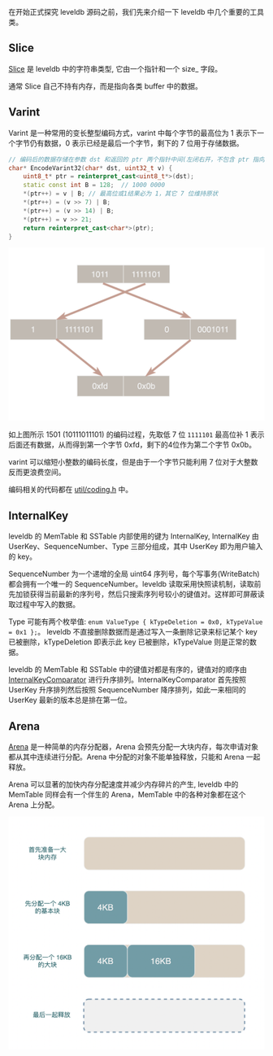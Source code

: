 在开始正式探究 leveldb 源码之前，我们先来介绍一下 leveldb 中几个重要的工具类。

## Slice

[Slice](../include/leveldb/slice.h) 是 leveldb 中的字符串类型, 它由一个指针和一个 size_ 字段。

通常 Slice 自己不持有内存，而是指向各类 buffer 中的数据。

## Varint

Varint 是一种常用的变长整型编码方式，varint 中每个字节的最高位为 1 表示下一个字节仍有数据，0 表示已经是最后一个字节，剩下的 7 位用于存储数据。

```cpp
// 编码后的数据存储在参数 dst 和返回的 ptr 两个指针中间(左闭右开，不包含 ptr 指向的字节)
char* EncodeVarint32(char* dst, uint32_t v) {
    uint8_t* ptr = reinterpret_cast<uint8_t*>(dst);
    static const int B = 128;  // 1000 0000
    *(ptr++) = v | B; // 最高位或1结果必为 1，其它 7 位维持原状
    *(ptr++) = (v >> 7) | B;
    *(ptr++) = (v >> 14) | B;
    *(ptr++) = v >> 21;
    return reinterpret_cast<char*>(ptr); 
}
```

![](img003.png)

如上图所示 1501 (10111011101) 的编码过程，先取低 7 位 `1111101` 最高位补 1 表示后面还有数据，从而得到第一个字节 0xfd，剩下的4位作为第二个字节 0x0b。

varint 可以缩短小整数的编码长度，但是由于一个字节只能利用 7 位对于大整数反而更浪费空间。

编码相关的代码都在 [util/coding.h](../util/coding.h) 中。

## InternalKey

leveldb 的 MemTable 和 SSTable 内部使用的键为 InternalKey, InternalKey 由 UserKey、SequenceNumber、Type 三部分组成，其中 UserKey 即为用户输入的 key。

SequenceNumber 为一个递增的全局 uint64 序列号，每个写事务(WriteBatch) 都会拥有一个唯一的 SequenceNumber。leveldb 读取采用快照读机制，读取前先加锁获得当前最新的序列号，然后只搜索序列号较小的键值对。这样即可屏蔽读取过程中写入的数据。

Type 可能有两个枚举值: `enum ValueType { kTypeDeletion = 0x0, kTypeValue = 0x1 };`。 leveldb 不直接删除数据而是通过写入一条删除记录来标记某个 key 已被删除，kTypeDeletion 即表示此 key 已被删除，kTypeValue 则是正常的数据。 

leveldb 的 MemTable 和 SSTable 中的键值对都是有序的，键值对的顺序由 [InternalKeyComparator](../db/dbformat.h) 进行升序排列。InternalKeyComparator 首先按照 UserKey 升序排列然后按照 SequenceNumber 降序排列，如此一来相同的 UserKey 最新的版本总是排在第一位。

## Arena

[Arena](../util/arena.h) 是一种简单的内存分配器，Arena 会预先分配一大块内存，每次申请对象都从其中连续进行分配。Arena 中分配的对象不能单独释放，只能和 Arena 一起释放。

Arena 可以显著的加快内存分配速度并减少内存碎片的产生, leveldb 中的 MemTable 同样会有一个伴生的 Arena，MemTable 中的各种对象都在这个 Arena 上分配。

![](img004.png)
